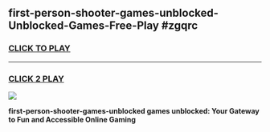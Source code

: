 
## first-person-shooter-games-unblocked-Unblocked-Games-Free-Play #zgqrc
<h3>
<a href="https://us.freeplayer.one?title=first-person-shooter-games-unblocked&ref=9M">CLICK TO PLAY</a></h3>
<hr>

<h3>
<a href="https://us.freeplayer.one?title=first-person-shooter-games-unblocked&ref=9M">CLICK 2 PLAY</a>
  
</h3>

<a href="https://us.freeplayer.one?title=first-person-shooter-games-unblocked&ref=9M"><img src="https://clearcache.store/games.png"></a>


**first-person-shooter-games-unblocked games unblocked: Your Gateway to Fun and Accessible Online Gaming**
